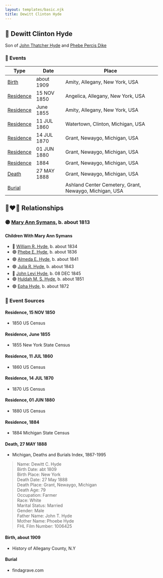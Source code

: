 ```yaml
---
layout: templates/basic.njk
title: Dewitt Clinton Hyde
---
```

## 🔵 Dewitt Clinton Hyde

Son of [John Thatcher Hyde](/people/3/3310224) and [Phebe Percis Dike](/people/4/41577072)

### 📆 Events

Type | Date | Place
------ | ------ | ------
[Birth](#event-2816a457-066d-4a53-9771-95e1cef5ba5e) | about 1909 | Amity, Allegany, New York, USA
[Residence](#event-d56ecdc3-56b8-4e26-9ffd-4e0c9cf3d143) | 15 NOV 1850 | Angelica, Allegany, New York, USA
[Residence](#event-7257ebde-dceb-4bb1-8a41-c9ca94520ae5) | June 1855 | Amity, Allegany, New York, USA
[Residence](#event-9244bd72-2526-480c-990c-b1d93db505d4) | 11 JUL 1860 | Watertown, Clinton, Michigan, USA
[Residence](#event-fb8e2b49-64b9-482d-b526-2e9c2aa3e2b3) | 14 JUL 1870 | Grant, Newaygo, Michigan, USA
[Residence](#event-b78c3dba-8a70-4ee5-b295-962f0a05a5b2) | 01 JUN 1880 | Grant, Newaygo, Michigan, USA
[Residence](#event-65276aaa-2818-4979-b422-ad5e5dccd99d) | 1884 | Grant, Newaygo, Michigan, USA
[Death](#event-c253a033-96ae-4696-b345-c19a125c6655) | 27 MAY 1888 | Grant, Newaygo, Michigan, USA
[Burial](#event-85f4a45c-a844-4269-9417-e94de709c209) |  | Ashland Center Cemetery, Grant, Newaygo, Michigan, USA

## 👩‍❤️‍👨 Relationships

### 🟣 [Mary Ann Symans](/people/4/4704808), b. about 1813

#### Children With Mary Ann Symans
* 🔵 [William R. Hyde](/people/7/74402654), b. about 1834
* 🟣 [Phebe E. Hyde](/people/9/98714124), b. about 1836
* 🟣 [Almeda E. Hyde](/people/2/2442152), b. about 1841
* 🟣 [Julia R. Hyde](/people/7/76503971), b. about 1843
* 🔵 [John Levi Hyde](/people/2/23020300), b. 08 DEC 1845
* 🟣 [Huldah M. S. Hyde](/people/5/54800009), b. about 1851
* 🟣 [Epha Hyde](/people/1/12430664), b. about 1872
### 📰 Event Sources

#### <a id="event-d56ecdc3-56b8-4e26-9ffd-4e0c9cf3d143"></a> Residence, 15 NOV 1850
* 1850 US Census

#### <a id="event-7257ebde-dceb-4bb1-8a41-c9ca94520ae5"></a> Residence, June 1855
* 1855 New York State Census

#### <a id="event-9244bd72-2526-480c-990c-b1d93db505d4"></a> Residence, 11 JUL 1860
* 1860 US Census

#### <a id="event-fb8e2b49-64b9-482d-b526-2e9c2aa3e2b3"></a> Residence, 14 JUL 1870
* 1870 US Census

#### <a id="event-b78c3dba-8a70-4ee5-b295-962f0a05a5b2"></a> Residence, 01 JUN 1880
* 1880 US Census

#### <a id="event-65276aaa-2818-4979-b422-ad5e5dccd99d"></a> Residence, 1884
* 1884 Michigan State Census

#### <a id="event-c253a033-96ae-4696-b345-c19a125c6655"></a> Death, 27 MAY 1888
* Michigan, Deaths and Burials Index, 1867-1995
>   
  > Name: Dewitt C. Hyde  
  > Birth Date: abt 1809  
  > Birth Place: New York  
  > Death Date: 27 May 1888  
  > Death Place: Grant, Newaygo, Michigan  
  > Death Age: 79  
  > Occupation: Farmer  
  > Race: White  
  > Marital Status: Married  
  > Gender: Male  
  > Father Name: John T. Hyde  
  > Mother Name: Phoebe Hyde  
  > FHL Film Number: 1006425

#### <a id="event-2816a457-066d-4a53-9771-95e1cef5ba5e"></a> Birth, about 1909
* History of Allegany County, N.Y

#### <a id="event-85f4a45c-a844-4269-9417-e94de709c209"></a> Burial
* findagrave.com